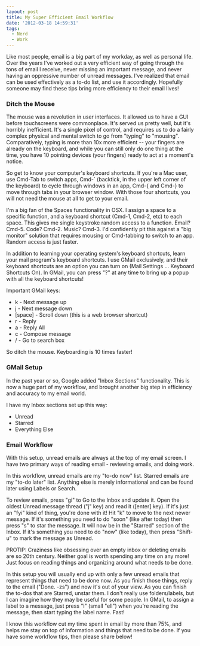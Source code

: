 ```yaml
---
layout: post
title: My Super Efficient Email Workflow
date: '2012-03-18 14:59:31'
tags:
  - Nerd
  - Work
---
```


Like most people, email is a big part of my workday, as well as personal life. Over the years I've worked out a very efficient way of going through the tons of email I receive, never missing an important message, and never having an oppressive number of unread messages. I've realized that email can be used effectively as a to-do list, and use it accordingly. Hopefully someone may find these tips bring more efficiency to their email lives!

<h3>Ditch the Mouse</h3>
The mouse was a revolution in user interfaces.  It allowed us to have a GUI before touchscreens were commonplace.  It's served us pretty well, but it's horribly inefficient.  It's a single pixel of control, and requires us to do a fairly complex physical and mental switch to go from "typing" to "mousing".  Comparatively, typing is more than 10x more efficient -- your fingers are already on the keyboard, and while you can still only do one thing at the time, you have 10 pointing devices (your fingers) ready to act at a moment's notice.

So get to know your computer's keyboard shortcuts. If you're a Mac user, use Cmd-Tab to switch apps, Cmd-` (backtick, in the upper left corner of the keyboard) to cycle through windows in an app, Cmd-{ and Cmd-} to move through tabs in your browser window. With those four shortcuts, you will not need the mouse at all to get to your email.

I'm a big fan of the Spaces functionality in OSX. I assign a space to a specific function, and a keyboard shortcut (Cmd-1, Cmd-2, etc) to each space. This gives me single keystroke random access to a function. Email? Cmd-5. Code? Cmd-2. Music? Cmd-3. I'd confidently pit this against a "big monitor" solution that requires mousing or Cmd-tabbing to switch to an app. Random access is just faster.

In addition to learning your operating system's keyboard shortcuts, learn your mail program's keyboard shortcuts. I use GMail exclusively, and their keyboard shortcuts are an option you can turn on (Mail Settings ... Keyboard Shortcuts On). In GMail, you can press "?" at any time to bring up a popup with all the keyboard shortcuts!

Important GMail keys:

<ul>
<li>k - Next message up</li>
<li>j - Next message down</li>
<li>[space] - Scroll down (this is a web browser shortcut)</li>
<li>r - Reply</li>
<li>a - Reply All</li>
<li>c - Compose message</li>
<li>/ - Go to search box</li>
</ul>
So ditch the mouse.  Keyboarding is 10 times faster!

<h3>GMail Setup</h3>
In the past year or so, Google added "Inbox Sections" functionality.  This is now a huge part of my workflow, and brought another big step in efficiency and accuracy to my email world.

I have my Inbox sections set up this way:

<ul>
<li>Unread</li>
<li>Starred</li>
<li>Everything Else</li>
</ul>

<h3>Email Workflow</h3>
With this setup, unread emails are always at the top of my email screen.  I have two primary ways of reading email - reviewing emails, and doing work.

In this workflow, unread emails are my "to-do now" list. Starred emails are my "to-do later" list. Anything else is merely informational and can be found later using Labels or Search.

To review emails, press "gi" to Go to the Inbox and update it. Open the oldest Unread message thread ("j" key) and read it ([enter] key). If it's just an "fyi" kind of thing, you're done with it! Hit "k" to move to the next newer message. If it's something you need to do "soon" (like after today) then press "s" to star the message. It will now be in the "Starred" section of the Inbox. If it's something you need to do "now" (like today), then press "Shift-u" to mark the message as Unread.

PROTIP: Craziness like obsessing over an empty inbox or deleting emails are so 20th century. Neither goal is worth spending any time on any more! Just focus on reading things and organizing around what needs to be done.

In this setup you will usually end up with only a few unread emails that represent things that need to be done now. As you finish those things, reply to the email ("Done. -zs") and now it's out of your view. As you can finish the to-dos that are Starred, unstar them. I don't really use folders/labels, but I can imagine how they may be useful for some people. In GMail, to assign a label to a message, just press "l" (small "ell") when you're reading the message, then start typing the label name. Fast!

I know this workflow cut my time spent in email by more than 75%, and helps me stay on top of information and things that need to be done. If you have some workflow tips, then please share below!
